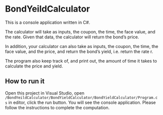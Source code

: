 # BondYeildCalculator
This is a console application written in C#.

The calculator will take as inputs, the coupon, the time, the face value, and the rate. Given that data, the calculator will return the bond’s price. 

In addition, your calculator can also take as inputs, the coupon, the time, the face value, and the price, and return the bond’s yield, i.e. return the rate r. 

The program also keep track of, and print out, the amount of time it takes to calculate the price and yield.

## How to run it
Open this project in Visual Studio, open `/BondYeildCalculator/BondYieldCalculator/BondYieldCalculator/Program.cs` in editor, click the run button. You will see the console application. Please follow the instructions to complete the computation.
